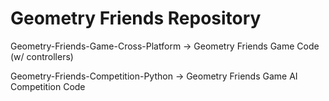 # Geometry Friends Repository

Geometry-Friends-Game-Cross-Platform -> Geometry Friends Game Code (w/ controllers)

Geometry-Friends-Competition-Python -> Geometry Friends Game AI Competition Code



